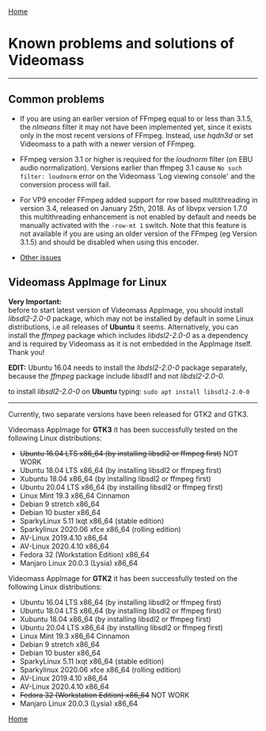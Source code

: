 [Home](index.md)

# Known problems and solutions of Videomass
-------------------------------------------

## Common problems

- If you are using an earlier version of FFmpeg equal to or less than 3.1.5, the
_nlmeans_ filter it may not have been implemented yet, since it exists only in
the most recent versions of FFmpeg. Instead, use _hqdn3d_ or set Videomass to a
path with a newer version of FFmpeg.

- FFmpeg version 3.1 or higher is required for the _loudnorm_ filter (on EBU audio 
normalization). Versions earlier than ffmpeg 3.1 cause `No such filter: loudnorm` 
error on the Videomass 'Log viewing console' and the conversion process will fail.

- For VP9 encoder FFmpeg added support for row based multithreading in version
3.4, released on January 25th, 2018. As of libvpx version 1.7.0 this
multithreading enhancement is not enabled by default and needs be manually
activated with the `-row-mt 1` switch. Note that this feature is not available
if you are using an older version of the FFmpeg (eg Version 3.1.5) and should
be disabled when using this encoder.

- [Other issues](https://github.com/jeanslack/Videomass/issues)
  
 
## Videomass AppImage for Linux

**Very Important:**   
before to start latest version of Videomass AppImage, you should install 
*libsdl2-2.0-0* package, which may not be installed by default in some Linux 
distributions, i.e all releases of **Ubuntu** it seems. Alternatively, you can 
install the *ffmpeg* package which includes *libdsl2-2.0-0* as a dependency and 
is required by Videomass as it is not embedded in the AppImage itself.   
Thank you!  

**EDIT:** Ubuntu 16.04 needs to install the *libdsl2-2.0-0* package separately, 
because the *ffmpeg* package include *libsdl1* and not *libdsl2-2.0-0*.   

to install *libsdl2-2.0-0* on **Ubuntu** typing: `sudo apt install libsdl2-2.0-0`   

----
Currently, two separate versions have been released for GTK2 and GTK3.   

Videomass AppImage for **GTK3** it has been successfully tested on the following Linux distributions:
* ~~Ubuntu 16.04 LTS x86_64 (by installing libsdl2 or ffmpeg first)~~ NOT WORK
* Ubuntu 18.04 LTS x86_64 (by installing libsdl2 or ffmpeg first)
* Xubuntu 18.04 x86_64 (by installing libsdl2 or ffmpeg first)
* Ubuntu 20.04 LTS x86_64 (by installing libsdl2 or ffmpeg first)
* Linux Mint 19.3 x86_64 Cinnamon
* Debian 9 stretch x86_64
* Debian 10 buster x86_64
* SparkyLinux 5.11 lxqt x86_64 (stable edition)
* Sparkylinux 2020.06 xfce x86_64 (rolling edition)
* AV-Linux 2019.4.10 x86_64
* AV-Linux 2020.4.10 x86_64
* Fedora 32 (Workstation Edition) x86_64
* Manjaro Linux 20.0.3 (Lysia) x86_64

Videomass AppImage for **GTK2** it has been successfully tested on the following Linux distributions:
* Ubuntu 16.04 LTS x86_64 (by installing libsdl2 or ffmpeg first)
* Ubuntu 18.04 LTS x86_64 (by installing libsdl2 or ffmpeg first)
* Xubuntu 18.04 x86_64 (by installing libsdl2 or ffmpeg first)
* Ubuntu 20.04 LTS x86_64 (by installing libsdl2 or ffmpeg first)
* Linux Mint 19.3 x86_64 Cinnamon
* Debian 9 stretch x86_64
* Debian 10 buster x86_64
* SparkyLinux 5.11 lxqt x86_64 (stable edition)
* Sparkylinux 2020.06 xfce x86_64 (rolling edition)
* AV-Linux 2019.4.10 x86_64
* AV-Linux 2020.4.10 x86_64
* ~~Fedora 32 (Workstation Edition) x86_64~~ NOT WORK
* Manjaro Linux 20.0.3 (Lysia) x86_64

[Home](index.md)
